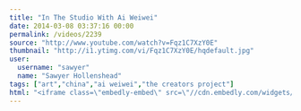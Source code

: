 ```yaml
---
title: "In The Studio With Ai Weiwei"
date: 2014-03-08 03:37:16 00:00
permalink: /videos/2239
source: "http://www.youtube.com/watch?v=Fqz1C7XzY0E"
thumbnail: "http://i1.ytimg.com/vi/Fqz1C7XzY0E/hqdefault.jpg"
user:
  username: "sawyer"
  name: "Sawyer Hollenshead"
tags: ["art","china","ai weiwei","the creators project"]
html: "<iframe class=\"embedly-embed\" src=\"//cdn.embedly.com/widgets/media.html?src=http%3A%2F%2Fwww.youtube.com%2Fembed%2FFqz1C7XzY0E%3Fwmode%3Dtransparent%26feature%3Doembed&url=http%3A%2F%2Fwww.youtube.com%2Fwatch%3Fv%3DFqz1C7XzY0E&image=http%3A%2F%2Fi1.ytimg.com%2Fvi%2FFqz1C7XzY0E%2Fhqdefault.jpg&key=daaebf4d9cdd46779200162d0ca86e20&type=text%2Fhtml&schema=youtube\" width=\"854\" height=\"480\" scrolling=\"no\" frameborder=\"0\" allowfullscreen></iframe>"
---
```


